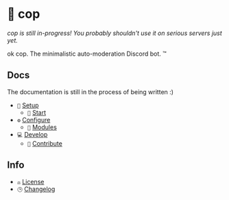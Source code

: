 # 👮 cop

_cop is still in-progress! You probably shouldn't use it on serious servers just yet._

ok cop. The minimalistic auto-moderation Discord bot. :tm:

## Docs

The documentation is still in the process of being written :)

-   `💾` [Setup][docs/setup]
    -   `🏁` [Start][docs/start]
-   `⚙️` [Configure][docs/configure]
    -   `🧩` [Modules][docs/modules]
-   `💻` [Develop][docs/develop]
    -   `🤝` [Contribute][docs/contribute]

## Info

-   `⚖️` [License][license]
-   `🕒` [Changelog][changelog]

<!-- references -->

[docs/setup]: https://github.com/cAttte/cop/blob/master/docs/setup.md
[docs/configure]: https://github.com/cAttte/cop/blob/master/docs/configure.md
[docs/modules]: https://github.com/cAttte/cop/blob/master/docs/modules.md
[docs/start]: https://github.com/cAttte/cop/blob/master/docs/start.md
[docs/develop]: https://github.com/cAttte/cop/blob/master/docs/develop.md
[docs/contribute]: https://github.com/cAttte/cop/blob/master/docs/contribute.md
[license]: https://github.com/cAttte/cop/blob/master/license
[changelog]: https://github.com/cAttte/cop/blob/master/changelog.md
